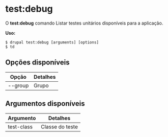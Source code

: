 # test:debug
O **test:debug** comando Listar testes unitários disponíveis para a aplicação.

**Uso:**
```
$ drupal test:debug [arguments] [options] 
$ td  
```

## Opções disponíveis
Opção | Detalhes
-------|-------------
--group | Grupo

## Argumentos disponíveis
Argumento | Detalhes
---------|-------------
test-class | Classe do teste

